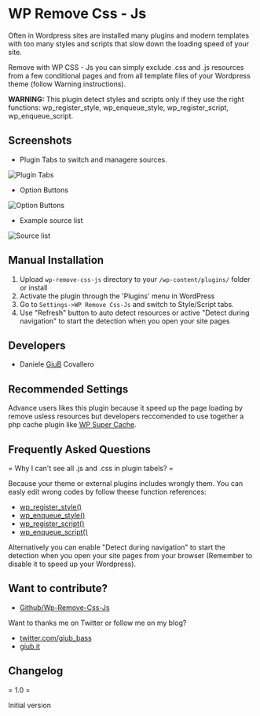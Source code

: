 # WP Remove Css - Js

Often in Wordpress sites are installed many plugins and modern templates with too many styles and scripts that slow down the loading speed of your site.

Remove with WP CSS - Js you can simply exclude .css and .js resources from a few conditional pages and from all template files of your Wordpress theme (follow Warning instructions).

**WARNING:** This plugin detect styles and scripts only if they use the right functions: wp_register_style, wp_enqueue_style, wp_register_script, wp_enqueue_script.

## Screenshots

- Plugin Tabs to switch and managere sources.

![Plugin Tabs](http://giub.it/wp-content/uploads/2012/06/screenshot-1.jpg)

- Option Buttons

![Option Buttons](http://giub.it/wp-content/uploads/2012/06/screenshot-2.jpg)

- Example source list

![Source list](http://giub.it/wp-content/uploads/2012/06/screenshot-3.jpg)

## Manual Installation

1. Upload `wp-remove-css-js` directory to your `/wp-content/plugins/` folder or install
2. Activate the plugin through the 'Plugins' menu in WordPress
3. Go to `Settings->WP Remove Css-Js` and switch to Style/Script tabs.
4. Use "Refresh" button to auto detect resources or active "Detect during navigation" to start the detection when you open your site pages

## Developers

* Daniele [GiuB](http://giub.it) Covallero

## Recommended Settings

Advance users likes this plugin because it speed up the page loading by remove usless resources but developers reccomended to use together a php cache plugin like [WP Super Cache](http://wordpress.org/plugins/wp-super-cache/).

## Frequently Asked Questions

= Why I can't see all .js and .css in plugin tabels? =

Because your theme or external plugins includes wrongly them.
You can easly edit wrong codes by follow theese function references:

* [wp_register_style()](http://codex.wordpress.org/Function_Reference/wp_register_style)
* [wp_enqueue_style()](http://codex.wordpress.org/Function_Reference/wp_enqueue_style)
* [wp_register_script()](http://codex.wordpress.org/Function_Reference/wp_register_script)
* [wp_enqueue_script()](http://codex.wordpress.org/Function_Reference/wp_enqueue_script)

Alternatively you can enable "Detect during navigation" to start the detection when you open your site pages from your browser (Remember to disable it to speed up your Wordpress).

## Want to contribute?

* [Github/Wp-Remove-Css-Js](https://github.com/GiuB/WP-Remove-Css-Js)

Want to thanks me on Twitter or follow me on my blog?

* [twitter.com/giub_bass](http://twitter.com/intent/tweet?text=Thanks+%40Giub_bass+to+help+me+speed+up+my+%23Wordpress+with+%23WP-Remove-Css-Js)
* [giub.it](http://giub.it)

## Changelog

= 1.0 =

Initial version